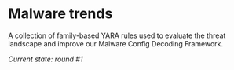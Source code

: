 # Malware trends 
A collection of family-based YARA rules used to evaluate the threat landscape and improve our Malware Config Decoding Framework.

*Current state: round #1*